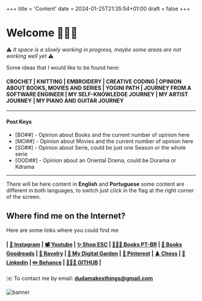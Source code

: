 +++
title = 'Content'
date = 2024-01-25T21:35:54+01:00
draft = false
+++

# Welcome 🙋🏻‍♀️

⚠️ _It space is a slowly working in progress, maybe some areas are not working well yet_ ⚠️ 

Some ideas that I would like to be found here:

#### CROCHET | KNITTING | EMBROIDERY | CREATIVE CODING | OPINION ABOUT BOOKS, MOVIES AND SERIES | YOGINI PATH | JOURNEY FROM A SOFTWARE ENGINEER | MY SELF-KNOWLEDGE JOURNEY | MY ARTIST JOURNEY | MY PIANO AND GUITAR JOURNEY

---------------
#### Post Keys

- [BO##] - Opinion about Books and the current number of opinion here
- [MO##] - Opinion about Movies and the current number of opinion here
- [SO##] - Opinion about Serie, could be just one Season or the whole serie
- [OOD##] - Opinion about an Oriental Drama, could be Dorama or Kdrama

---------------

There will be here content in **English** and **Portuguese** some content are different in both languages, to switch just click in the flag at the right corner of the screen.

## Where find me on the Internet?
Here are some links where you could find me

#### | [📸 Instagram](https://www.instagram.com/dudamakesthings) | [📽️ Youtube](https://www.youtube.com/@dudamakesthings) | [✨ Shop ESC](https://www.instagram.com/electricsheepcrafts/) | [📖🇧🇷 Books PT-BR](https://www.skoob.com.br/usuario/163732) | [📖 Books Goodreads](https://www.goodreads.com/user/show/50961461-eduarda) | [🧶 Ravelry](https://www.ravelry.com/people/dudamakesthings) | [🌱 My Digital Garden](https://galacticdigitalgarden.notion.site/Galactic-Digital-Garden-7c5de8ce580f48a9b41a05aea295afab?pvs=4) | [🧠 Pinterest](https://nl.pinterest.com/dudamakesthings/) | [♟️ Chess](https://www.chess.com/member/edooarda) | [💼 Linkedin](https://www.linkedin.com/in/edooarda/) | [✏️ Behance](https://www.behance.net/dudamakesthings) | [👩🏻‍💻 GITHUB](https://github.com/dudamakesthings) |
  
<!-- * [📸 Instagram](https://www.instagram.com/dudamakesthings) 
* [📽️ Youtube](https://www.youtube.com/@dudamakesthings)
* [✨ Loja ESC](https://www.instagram.com/electricsheepcrafts/)
* [👩🏻‍💻 GITHUB](https://github.com/dudamakesthings)
* [📖🇧🇷 Livros Skoob](https://www.skoob.com.br/usuario/163732)
* [📖 Livros Goodreads](https://www.goodreads.com/user/show/50961461-eduarda)
* [🧶 Ravelry](https://www.ravelry.com/people/dudamakesthings)
* [🌱 My Digital Garden](https://galacticdigitalgarden.notion.site/Galactic-Digital-Garden-7c5de8ce580f48a9b41a05aea295afab?pvs=4)
* [🧠 Pinterest](https://nl.pinterest.com/dudamakesthings/)
* [♟️ Chess](https://www.chess.com/member/edooarda)
* [💼 Linkedin](https://www.linkedin.com/in/edooarda/)
* [✏️ Behance](https://www.behance.net/dudamakesthings) -->


✉️ To contact me by email: **dudamakesthings@gmail.com**

![banner](https://blogger.googleusercontent.com/img/b/R29vZ2xl/AVvXsEh26Sa8gKLdRP0pk0RVn4HUoaRbGT3HRdknHn6cu1Y8DPgMBOTGgjBTpPUnInIigj7AAO6z0is6g_HFJeSiSoEZE6SmZrf_XcdK8sTvIHluCpyZK9BUiVbsLJQK5FeqDxcZQ3kCUFrem8FFS6qhLD1OogTcBr-d4X8yubsa40v7u61IJiTqWIXZur8Fom8/s320/IMG_0150.jpg)
